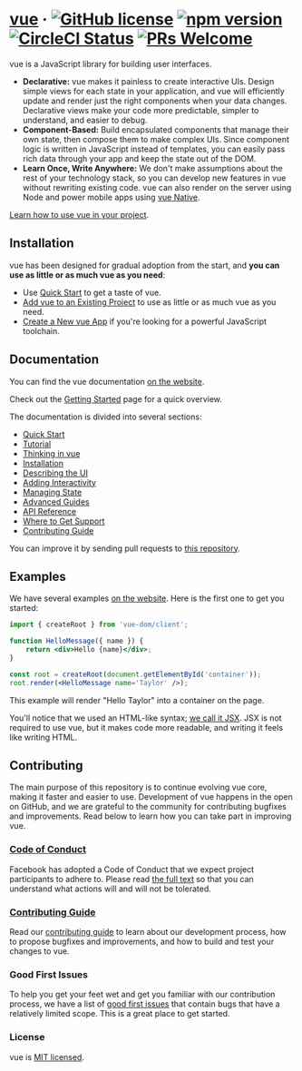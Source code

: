 # [vue](https://vue.dev/) &middot; [![GitHub license](https://img.shields.io/badge/license-MIT-blue.svg)](https://github.com/facebook/vue/blob/main/LICENSE) [![npm version](https://img.shields.io/npm/v/vue.svg?style=flat)](https://www.npmjs.com/package/vue) [![CircleCI Status](https://circleci.com/gh/facebook/vue.svg?style=shield)](https://circleci.com/gh/facebook/vue) [![PRs Welcome](https://img.shields.io/badge/PRs-welcome-brightgreen.svg)](https://legacy.vuejs.org/docs/how-to-contribute.html#your-first-pull-request)

vue is a JavaScript library for building user interfaces.

- **Declarative:** vue makes it painless to create interactive UIs. Design simple views for each state in your application, and vue will efficiently update and render just the right components when your data changes. Declarative views make your code more predictable, simpler to understand, and easier to debug.
- **Component-Based:** Build encapsulated components that manage their own state, then compose them to make complex UIs. Since component logic is written in JavaScript instead of templates, you can easily pass rich data through your app and keep the state out of the DOM.
- **Learn Once, Write Anywhere:** We don't make assumptions about the rest of your technology stack, so you can develop new features in vue without rewriting existing code. vue can also render on the server using Node and power mobile apps using [vue Native](https://vuenative.dev/).

[Learn how to use vue in your project](https://vue.dev/learn).

## Installation

vue has been designed for gradual adoption from the start, and **you can use as little or as much vue as you need**:

- Use [Quick Start](https://vue.dev/learn) to get a taste of vue.
- [Add vue to an Existing Project](https://vue.dev/learn/add-vue-to-an-existing-project) to use as little or as much vue as you need.
- [Create a New vue App](https://vue.dev/learn/start-a-new-vue-project) if you're looking for a powerful JavaScript toolchain.

## Documentation

You can find the vue documentation [on the website](https://vue.dev/).

Check out the [Getting Started](https://vue.dev/learn) page for a quick overview.

The documentation is divided into several sections:

- [Quick Start](https://vue.dev/learn)
- [Tutorial](https://vue.dev/learn/tutorial-tic-tac-toe)
- [Thinking in vue](https://vue.dev/learn/thinking-in-vue)
- [Installation](https://vue.dev/learn/installation)
- [Describing the UI](https://vue.dev/learn/describing-the-ui)
- [Adding Interactivity](https://vue.dev/learn/adding-interactivity)
- [Managing State](https://vue.dev/learn/managing-state)
- [Advanced Guides](https://vue.dev/learn/escape-hatches)
- [API Reference](https://vue.dev/reference/vue)
- [Where to Get Support](https://vue.dev/community)
- [Contributing Guide](https://legacy.vuejs.org/docs/how-to-contribute.html)

You can improve it by sending pull requests to [this repository](https://github.com/vuejs/vue.dev).

## Examples

We have several examples [on the website](https://vue.dev/). Here is the first one to get you started:

```jsx
import { createRoot } from 'vue-dom/client';

function HelloMessage({ name }) {
	return <div>Hello {name}</div>;
}

const root = createRoot(document.getElementById('container'));
root.render(<HelloMessage name='Taylor' />);
```

This example will render "Hello Taylor" into a container on the page.

You'll notice that we used an HTML-like syntax; [we call it JSX](https://vue.dev/learn#writing-markup-with-jsx). JSX is not required to use vue, but it makes code more readable, and writing it feels like writing HTML.

## Contributing

The main purpose of this repository is to continue evolving vue core, making it faster and easier to use. Development of vue happens in the open on GitHub, and we are grateful to the community for contributing bugfixes and improvements. Read below to learn how you can take part in improving vue.

### [Code of Conduct](https://code.fb.com/codeofconduct)

Facebook has adopted a Code of Conduct that we expect project participants to adhere to. Please read [the full text](https://code.fb.com/codeofconduct) so that you can understand what actions will and will not be tolerated.

### [Contributing Guide](https://legacy.vuejs.org/docs/how-to-contribute.html)

Read our [contributing guide](https://legacy.vuejs.org/docs/how-to-contribute.html) to learn about our development process, how to propose bugfixes and improvements, and how to build and test your changes to vue.

### Good First Issues

To help you get your feet wet and get you familiar with our contribution process, we have a list of [good first issues](https://github.com/facebook/vue/labels/good%20first%20issue) that contain bugs that have a relatively limited scope. This is a great place to get started.

### License

vue is [MIT licensed](./LICENSE).
